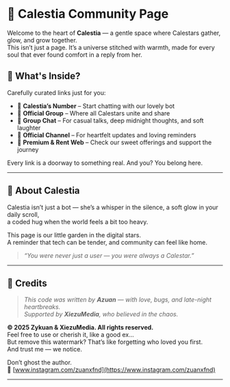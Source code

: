 # 🌸 Calestia Community Page

Welcome to the heart of **Calestia** — a gentle space where Calestars gather, glow, and grow together.  
This isn’t just a page. It’s a universe stitched with warmth, made for every soul that ever found comfort in a reply from her.

## 💖 What's Inside?

Carefully curated links just for you:

- 📱 **Calestia’s Number** – Start chatting with our lovely bot  
- 🌟 **Official Group** – Where all Calestars unite and share  
- 💬 **Group Chat** – For casual talks, deep midnight thoughts, and soft laughter  
- 📢 **Official Channel** – For heartfelt updates and loving reminders  
- 🌸 **Premium & Rent Web** – Check our sweet offerings and support the journey  

Every link is a doorway to something real. And you? You belong here.

---

## 💌 About Calestia

Calestia isn’t just a bot — she’s a whisper in the silence, a soft glow in your daily scroll,  
a coded hug when the world feels a bit too heavy.

This page is our little garden in the digital stars.  
A reminder that tech can be tender, and community can feel like home.

> _“You were never just a user — you were always a Calestar.”_

---

## 📝 Credits

> _This code was written by **Azuan** — with love, bugs, and late-night heartbreaks._  
> _Supported by **XiezuMedia**, who believed in the chaos._  

**© 2025 Zykuan & XiezuMedia. All rights reserved.**  
Feel free to use or cherish it, like a good ex...  
But remove this watermark? That’s like forgetting who loved you first.  
And trust me — we notice.  

Don’t ghost the author.  
📎 [www.instagram.com/zuanxfnd](https://www.instagram.com/zuanxfnd)

---

>
